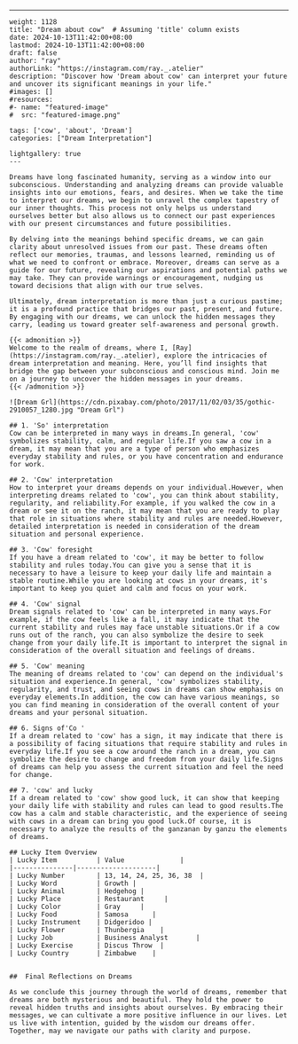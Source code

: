 ---
    weight: 1128
    title: "Dream about cow"  # Assuming 'title' column exists
    date: 2024-10-13T11:42:00+08:00
    lastmod: 2024-10-13T11:42:00+08:00
    draft: false
    author: "ray"
    authorLink: "https://instagram.com/ray._.atelier"
    description: "Discover how 'Dream about cow' can interpret your future and uncover its significant meanings in your life."
    #images: []
    #resources:
    #- name: "featured-image"
    #  src: "featured-image.png"
    
    tags: ['cow', 'about', 'Dream']
    categories: ["Dream Interpretation"]
    
    lightgallery: true
    ---
    
    Dreams have long fascinated humanity, serving as a window into our subconscious. Understanding and analyzing dreams can provide valuable insights into our emotions, fears, and desires. When we take the time to interpret our dreams, we begin to unravel the complex tapestry of our inner thoughts. This process not only helps us understand ourselves better but also allows us to connect our past experiences with our present circumstances and future possibilities.
    
    By delving into the meanings behind specific dreams, we can gain clarity about unresolved issues from our past. These dreams often reflect our memories, traumas, and lessons learned, reminding us of what we need to confront or embrace. Moreover, dreams can serve as a guide for our future, revealing our aspirations and potential paths we may take. They can provide warnings or encouragement, nudging us toward decisions that align with our true selves.
    
    Ultimately, dream interpretation is more than just a curious pastime; it is a profound practice that bridges our past, present, and future. By engaging with our dreams, we can unlock the hidden messages they carry, leading us toward greater self-awareness and personal growth.
    
    {{< admonition >}}
    Welcome to the realm of dreams, where I, [Ray](https://instagram.com/ray._.atelier), explore the intricacies of dream interpretation and meaning. Here, you’ll find insights that bridge the gap between your subconscious and conscious mind. Join me on a journey to uncover the hidden messages in your dreams.
    {{< /admonition >}}
    
    ![Dream Grl](https://cdn.pixabay.com/photo/2017/11/02/03/35/gothic-2910057_1280.jpg "Dream Grl")
    
    ## 1. 'So' interpretation
    Cow can be interpreted in many ways in dreams.In general, 'cow' symbolizes stability, calm, and regular life.If you saw a cow in a dream, it may mean that you are a type of person who emphasizes everyday stability and rules, or you have concentration and endurance for work.
    
    ## 2. 'Cow' interpretation
    How to interpret your dreams depends on your individual.However, when interpreting dreams related to 'cow', you can think about stability, regularity, and reliability.For example, if you walked the cow in a dream or see it on the ranch, it may mean that you are ready to play that role in situations where stability and rules are needed.However, detailed interpretation is needed in consideration of the dream situation and personal experience.
    
    ## 3. 'Cow' foresight
    If you have a dream related to 'cow', it may be better to follow stability and rules today.You can give you a sense that it is necessary to have a leisure to keep your daily life and maintain a stable routine.While you are looking at cows in your dreams, it's important to keep you quiet and calm and focus on your work.
    
    ## 4. 'Cow' signal
    Dream signals related to 'cow' can be interpreted in many ways.For example, if the cow feels like a fall, it may indicate that the current stability and rules may face unstable situations.Or if a cow runs out of the ranch, you can also symbolize the desire to seek change from your daily life.It is important to interpret the signal in consideration of the overall situation and feelings of dreams.
    
    ## 5. 'Cow' meaning
    The meaning of dreams related to 'cow' can depend on the individual's situation and experience.In general, 'cow' symbolizes stability, regularity, and trust, and seeing cows in dreams can show emphasis on everyday elements.In addition, the cow can have various meanings, so you can find meaning in consideration of the overall content of your dreams and your personal situation.
    
    ## 6. Signs of'Co '
    If a dream related to 'cow' has a sign, it may indicate that there is a possibility of facing situations that require stability and rules in everyday life.If you see a cow around the ranch in a dream, you can symbolize the desire to change and freedom from your daily life.Signs of dreams can help you assess the current situation and feel the need for change.
    
    ## 7. 'cow' and lucky
    If a dream related to 'cow' show good luck, it can show that keeping your daily life with stability and rules can lead to good results.The cow has a calm and stable characteristic, and the experience of seeing with cows in a dream can bring you good luck.Of course, it is necessary to analyze the results of the ganzanan by ganzu the elements of dreams.
    
    ## Lucky Item Overview
    | Lucky Item          | Value              |
    |---------------|--------------------|
    | Lucky Number        | 13, 14, 24, 25, 36, 38  |
    | Lucky Word          | Growth |
    | Lucky Animal        | Hedgehog |
    | Lucky Place         | Restaurant     |
    | Lucky Color         | Gray     |
    | Lucky Food          | Samosa      |
    | Lucky Instrument    | Didgeridoo |
    | Lucky Flower        | Thunbergia    |
    | Lucky Job           | Business Analyst       |
    | Lucky Exercise      | Discus Throw  |
    | Lucky Country       | Zimbabwe    |
    
    
    ##  Final Reflections on Dreams
    
    As we conclude this journey through the world of dreams, remember that dreams are both mysterious and beautiful. They hold the power to reveal hidden truths and insights about ourselves. By embracing their messages, we can cultivate a more positive influence in our lives. Let us live with intention, guided by the wisdom our dreams offer. Together, may we navigate our paths with clarity and purpose.
    